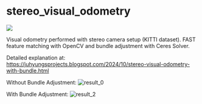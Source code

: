# stereo_visual_odometry

![](https://i.giphy.com/media/v1.Y2lkPTc5MGI3NjExczA1eXNlNGp1c2R1dDYyMzAzbXNzczY2eWU3dXR6d2J4OG1jc3dhdCZlcD12MV9pbnRlcm5hbF9naWZfYnlfaWQmY3Q9Zw/FbYFcySAYUCeGDwwO7/giphy-downsized-large.gif)

Visual odometry performed with stereo camera setup (KITTI dataset). FAST feature matching with OpenCV and bundle adjustment with Ceres Solver.

Detailed explanation at: https://juhyungsprojects.blogspot.com/2024/10/stereo-visual-odometry-with-bundle.html

Without Bundle Adjustment:
![result_0](https://github.com/user-attachments/assets/f248e69d-d6b7-40d3-8a49-a1a0469165e9)

With Bundle Adjustment:
![result_2](https://github.com/user-attachments/assets/ee765b54-533f-4eaa-9cef-a1692f7547c8)
